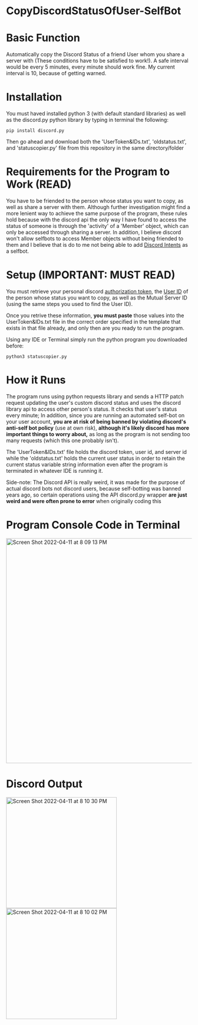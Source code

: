 # CopyDiscordStatusOfUser-SelfBot

# Basic Function
Automatically copy the Discord Status of a friend User whom you share a server with (These conditions have to be satisfied to work!). A safe interval would be every 5 minutes, every minute should work fine. My current interval is 10, because of getting warned.

# Installation
You must haved installed python 3 (with default standard libraries) as well as the discord.py python library by typing in terminal the following:
```
pip install discord.py
```
Then go ahead and download both the 'UserToken&IDs.txt', 'oldstatus.txt', and 'statuscopier.py' file from this repository in the same directory/folder

# Requirements for the Program to Work (READ)

You have to be friended to the person whose status you want to copy, as well as share a server with them. Although further investigation might find a more lenient way to achieve the same purpose of the program, these rules hold because with the discord api the only way I have found to access the status of someone is through the 'activity' of a 'Member' object, which can only be accessed through sharing a server. In addition, I believe discord won't allow selfbots to access Member objects without being friended to them and I believe that is do to me not being able to add [Discord Intents](https://discordpy.readthedocs.io/en/stable/intents.html) as a selfbot.

# Setup (IMPORTANT: MUST READ)

You must retrieve your personal discord [authorization token](https://www.youtube.com/watch?v=YEgFvgg7ZPI), the [User ID](https://techswift.org/2020/04/22/how-to-find-your-user-id-on-discord/) of the person whose status you want to copy, as well as the Mutual Server ID (using the same steps you used to find the User ID).

Once you retrive these information, **you must paste** those values into the UserToken&IDs.txt file in the correct order specified in the template that exists in that file already, and only then are you ready to run the program.

Using any IDE or Terminal simply run the python program you downloaded before:

```
python3 statuscopier.py
```

# How it Runs
The program runs using python requests library and sends a HTTP patch request updating the user's custom discord status and uses the discord library api to access other person's status. It checks that user's status every minute; In addition, since you are running an automated self-bot on your user account, **you are at risk of being banned by violating discord's anti-self bot policy** (use at own risk), **although it's likely discord has more important things to worry about,** as long as the program is not sending too many requests (which this one probably isn't).

The 'UserToken&IDs.txt' file holds the discord token, user id, and server id while the 'oldstatus.txt' holds the current user status in order to retain the current status variable string information even after the program is terminated in whatever IDE is running it.

Side-note: The Discord API is really weird, it was made for the purpose of actual discord bots not discord users, because self-botting was banned years ago, so certain operations using the API discord.py wrapper **are just weird and were often prone to error** when originally coding this

# Program Console Code in Terminal

<img width="608" alt="Screen Shot 2022-04-11 at 8 09 13 PM" src="https://user-images.githubusercontent.com/85262856/162871715-8237fa2a-bd3c-4b02-bf5d-437ab1ba7ce2.png">


# Discord Output

<img width="300" alt="Screen Shot 2022-04-11 at 8 10 30 PM" src="https://user-images.githubusercontent.com/85262856/162871951-dd5188ab-657e-42a8-a798-692621285738.png"> <img width="300" alt="Screen Shot 2022-04-11 at 8 10 02 PM" src="https://user-images.githubusercontent.com/85262856/162871933-f6d0c4e8-0558-44da-be57-1e6a35434218.png">  
